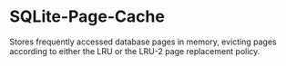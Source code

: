 # SQLite-Page-Cache
Stores frequently accessed database pages in memory, evicting pages according to either the LRU or the LRU-2 page replacement policy.
